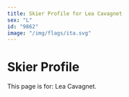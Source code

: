 ```yaml
---
title: Skier Profile for Lea Cavagnet
sex: "L"
id: "9862"
image: "/img/flags/ita.svg" 
---
```


# Skier Profile

This page is for: Lea Cavagnet.
    